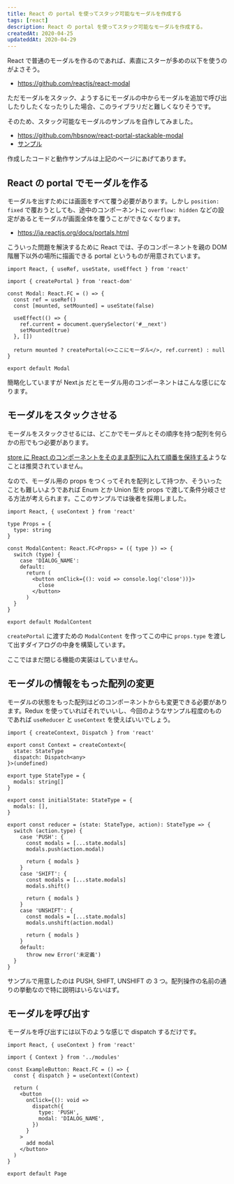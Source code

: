 ```yaml
---
title: React の portal を使ってスタック可能なモーダルを作成する
tags: [react]
description: React の portal を使ってスタック可能なモーダルを作成する。
createdAt: 2020-04-25
updateddAt: 2020-04-29
---
```


React で普通のモーダルを作るのであれば、素直にスターが多めの以下を使うのがよさそう。

- https://github.com/reactjs/react-modal

ただモーダルをスタック、ようするにモーダルの中からモーダルを追加で呼び出したりしたくなったりした場合、このライブラリだと難しくなりそうです。

そのため、スタック可能なモーダルのサンプルを自作してみました。

- https://github.com/hbsnow/react-portal-stackable-modal
- [サンプル](https://hbsnow-react-portal-stackable-modal.netlify.app/)

作成したコードと動作サンプルは上記のページにあげてあります。

## React の portal でモーダルを作る

モーダルを出すためには画面をすべて覆う必要があります。しかし `position: fixed` で覆おうとしても、途中のコンポーネントに `overflow: hidden` などの設定があるとモーダルが画面全体を覆うことができなくなります。

- https://ja.reactjs.org/docs/portals.html

こういった問題を解決するために React では、子のコンポーネントを親の DOM 階層下以外の場所に描画できる portal というものが用意されています。

```tsx
import React, { useRef, useState, useEffect } from 'react'

import { createPortal } from 'react-dom'

const Modal: React.FC = () => {
  const ref = useRef()
  const [mounted, setMounted] = useState(false)

  useEffect(() => {
    ref.current = document.querySelector('#__next')
    setMounted(true)
  }, [])

  return mounted ? createPortal(<>ここにモーダル</>, ref.current) : null
}

export default Modal
```

簡略化していますが Next.js だとモーダル用のコンポーネントはこんな感じになります。

## モーダルをスタックさせる

モーダルをスタックさせるには、どこかでモーダルとその順序を持つ配列を何らかの形でもつ必要があります。

[store に React のコンポーネントをそのまま配列に入れて順番を保持する](https://github.com/reduxjs/redux/issues/1248)ようなことは推奨されていません。

なので、モーダル用の props をつくってそれを配列として持つか、そういったことも難しいようであれば Enum とか Union 型を props で渡して条件分岐させる方法が考えられます。ここのサンプルでは後者を採用しました。

```tsx
import React, { useContext } from 'react'

type Props = {
  type: string
}

const ModalContent: React.FC<Props> = ({ type }) => {
  switch (type) {
    case 'DIALOG_NAME':
    default:
      return (
        <button onClick={(): void => console.log('close'))}>
          close
        </button>
      )
  }
}

export default ModalContent
```

`createPortal` に渡すための `ModalContent` を作ってこの中に `props.type` を渡して出すダイアログの中身を構築しています。

ここではまだ閉じる機能の実装はしていません。

## モーダルの情報をもった配列の変更

モーダルの状態をもった配列はどのコンポーネントからも変更できる必要があります。Redux を使っていればそれでいいし、今回のようなサンプル程度のものであれば `useReducer` と `useContext` を使えばいいでしょう。

```tsx
import { createContext, Dispatch } from 'react'

export const Context = createContext<{
  state: StateType
  dispatch: Dispatch<any>
}>(undefined)

export type StateType = {
  modals: string[]
}

export const initialState: StateType = {
  modals: [],
}

export const reducer = (state: StateType, action): StateType => {
  switch (action.type) {
    case 'PUSH': {
      const modals = [...state.modals]
      modals.push(action.modal)

      return { modals }
    }
    case 'SHIFT': {
      const modals = [...state.modals]
      modals.shift()

      return { modals }
    }
    case 'UNSHIFT': {
      const modals = [...state.modals]
      modals.unshift(action.modal)

      return { modals }
    }
    default:
      throw new Error('未定義')
  }
}
```

サンプルで用意したのは PUSH, SHIFT, UNSHIFT の 3 つ。配列操作の名前の通りの挙動なので特に説明はいらないはず。

## モーダルを呼び出す

モーダルを呼び出すには以下のような感じで dispatch するだけです。

```tsx
import React, { useContext } from 'react'

import { Context } from '../modules'

const ExampleButton: React.FC = () => {
  const { dispatch } = useContext(Context)

  return (
    <button
      onClick={(): void =>
        dispatch({
          type: 'PUSH',
          modal: 'DIALOG_NAME',
        })
      }
    >
      add modal
    </button>
  )
}

export default Page
```
